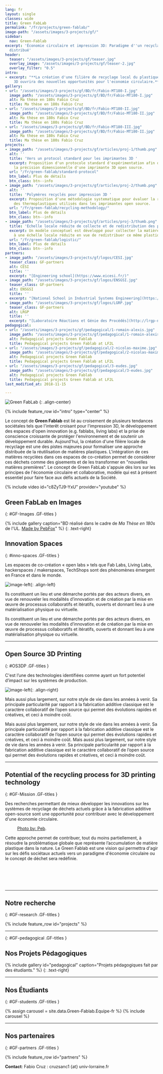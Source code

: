 ```yaml
---
lang: fr
layout: single
classes: wide
title: Green FabLab
permalink: "/fr/projects/green-fablab/"
image-path: "/assets/images/3-projects/gf/"
sidebar:
  nav: Green-Fablab
excerpt: 'Économie circulaire et impression 3D: Paradigme d''un recyclage local et
  distribué'
header:
  teaser: "/assets/images/3-projects/gf/teaser.jpg"
  overlay_image: "/assets/images/3-projects/gf/teaser-2.jpg"
  overlay_filter: "0.5"
intro:
- excerpt: "**La création d'une filière de recyclage local du plastique pour l'impression
    3D ouvrira des nouvelles opportunités pour l'economie circulaire.**"
gallery:
- url: "/assets/images/3-projects/gf/BD/fr/Fabio-MT180-I.jpg"
  image_path: "/assets/images/3-projects/gf/BD/fr/Fabio-MT180-I.jpg"
  alt: Ma thèse en 180s Fabio Cruz
  title: Ma thèse en 180s Fabio Cruz
- url: "/assets/images/3-projects/gf/BD/fr/Fabio-MT180-II.jpg"
  image_path: "/assets/images/3-projects/gf/BD/fr/Fabio-MT180-II.jpg"
  alt: Ma thèse en 180s Fabio Cruz
  title: Ma thèse en 180s Fabio Cruz
- url: "/assets/images/3-projects/gf/BD/fr/Fabio-MT180-III.jpg"
  image_path: "/assets/images/3-projects/gf/BD/fr/Fabio-MT180-II.jpg"
  alt: Ma thèse en 180s Fabio Cruz
  title: Ma thèse en 180s Fabio Cruz
projects:
- image_path: "/assets/images/3-projects/gf/articles/proj-1/thumb.png"
  alt: ''
  title: 'Vers un protocol standard pour les imprimantes 3D '
  excerpt: Proposition d'un protocole standard d'expérimentation afin de caractériser
    la précision dimensionnelle d'une imprimante 3D open source.
  url: "/fr/green-fablab/standard-protocol"
  btn_label: Plus de détails
  btn_class: btn--info
- image_path: "/assets/images/3-projects/gf/articles/proj-2/thumb.png"
  alt: ''
  title: 'Polymères recyclés pour impression 3D '
  excerpt: Proposition d'une métodologie systematique pour évaluer la recyclabilité
    des thermoplastiques utilisés dans les imprimantes open source.
  url: "/fr/green-fablab/recycling-methodology/"
  btn_label: Plus de détails
  btn_class: btn--info
- image_path: "/assets/images/3-projects/gf/articles/proj-3/thumb.png"
  title: 'Echelle locale réduite de collecte et de redistribution des plastiques recyclés '
  excerpt: Un modèle conceptuel est développé pour collecter la matière plastique
    à une échelle locale réduite en vue de redistribuer ce même plastique recyclé.
  url: "/fr/green-fablab/logistic/"
  btn_label: Plus de détails
  btn_class: btn--info
partners:
- image_path: "/assets/images/3-projects/gf/logos/CESI.jpg"
  teaser_class: GF-partners
  alt: CESI
  title: ''
  excerpt: "[Engineering school](https://www.eicesi.fr/)"
- image_path: "/assets/images/3-projects/gf/logos/ENSGSI.jpg"
  teaser_class: GF-partners
  alt: ENSGSI
  title: ''
  excerpt: "[National School in Industrial Systems Engineering](https://www.ensgsi.univ-lorraine.fr/)"
- image_path: "/assets/images/3-projects/gf/logos/LGRP.jpg"
  teaser_class: GF-partners
  alt: LRGP
  title: ''
  excerpt: "[Laboratoire Réactions et Génie des Procédés](http://lrgp-nancy.cnrs.fr/)"
pedagogical:
- url: "/assets/images/3-projects/gf/pedagogical/1-romain-alexis.jpg"
  image_path: "/assets/images/3-projects/gf/pedagogical/1-romain-alexis.jpg"
  alt: Pedagogical projects Green Fablab
  title: Pedagogical projects Green Fablab at LF2L
- url: "/assets/images/3-projects/gf/pedagogical/2-nicolas-maxime.jpg"
  image_path: "/assets/images/3-projects/gf/pedagogical/2-nicolas-maxime.jpg"
  alt: Pedagogical projects Green Fablab
  title: Pedagogical projects Green Fablab at LF2L
- url: "/assets/images/3-projects/gf/pedagogical/3-eudes.jpg"
  image_path: "/assets/images/3-projects/gf/pedagogical/3-eudes.jpg"
  alt: Pedagogical projects Green Fablab
  title: Pedagogical projects Green Fablab at LF2L
last_modified_at: 2018-11-15

---
```

![Green FabLab](%7B%7Bsite.baseurl%7Cappend:page.image-path%7Cappend:'Logo-GF.png'%7D%7D)
{: .align-center}

{% include feature_row id="intro" type="center" %}

<!-- Intro -->
Le concept de **Green Fablab** est lié au croisement de plusieurs tendances sociétales tels que l'interêt croisant pour l'impression 3D, le développement des espaces d'open innovation (e.g. fablabs, living labs) et la prise de conscience croissante de protéger l'environnement et de soutenir un développement durable. Aujourd'hui, la création d'une filière locale de recyclage est une des pistes majeures pour formaliser une approche distribuée de la réutilisation de matières plastiques. L'intégration de ces matières recyclées dans ces espaces de co-création permet de considérer ces déchets comme des gisements et de les transformer en "nouvelles matières premières". Le concept de Green FabLab s'appuie dès lors sur les principes de l'économie circulaire et collaborative, modèle qui est à présent essentiel pour faire face aux défis actuels de la Société.

{% include video id="c8ZyTJ9-YxU" provider="youtube" %}

## Green FabLab en Images

{: #GF-Images .GF-titles }

{% include gallery
caption="BD réalisé dans le cadre de _Ma Thèse en 180s_ de l'UL. [Made by PebFox](http://www.pebfox.com/blog/)" %} {: .text-right}

## Innovation Spaces

{: #inno-spaces .GF-titles }

Les espaces de co-création « open labs » tels que Fab Labs, Living Labs, hackerspaces / makerspaces, TechShops sont des phénomènes émergent en France et dans le monde.

![image-left](%7B%7Bsite.baseurl%7Cappend:page.image-path%7Cappend:'LF2L.jpg'%7D%7D){: .align-left}

Ils constituent un lieu et une démarche portés par des acteurs divers, en vue de renouveler les modalités d’innovation et de création par la mise en œuvre de processus collaboratifs et itératifs, ouverts et donnant lieu à une matérialisation physique ou virtuelle.

Ils constituent un lieu et une démarche portés par des acteurs divers, en vue de renouveler les modalités d’innovation et de création par la mise en œuvre de processus collaboratifs et itératifs, ouverts et donnant lieu à une matérialisation physique ou virtuelle.

***

## Open Source 3D Printing

{: #OS3DP .GF-titles }

C'est l’une des technologies identifiées comme ayant un fort potentiel d’impact sur les systèmes de production.

![image-left](%7B%7Bsite.baseurl%7Cappend:page.image-path%7Cappend:'3DP.jpg'%7D%7D){: .align-right}

Mais aussi plus largement, sur notre style de vie dans les années à venir. Sa principale particularité par rapport à la fabrication additive classique est le caractère collaboratif de l’open source qui permet des évolutions rapides et créatives, et ceci à moindre coût.

Mais aussi plus largement, sur notre style de vie dans les années à venir. Sa principale particularité par rapport à la fabrication additive classique est le caractère collaboratif de l’open source qui permet des évolutions rapides et créatives, et ceci à moindre coût.
Mais aussi plus largement, sur notre style de vie dans les années à venir. Sa principale particularité par rapport à la fabrication additive classique est le caractère collaboratif de l’open source qui permet des évolutions rapides et créatives, et ceci à moindre coût.

***

## Potential of the recycling process for 3D printing technology

{: #GF-Mission .GF-titles }

Des recherches permettant de mieux développer les innovations sur les systèmes de recyclage de déchets actuels grâce à la fabrication additive open-source sont une opportunité pour contribuer avec le développement d'une économie circulaire.

<figure style="width: 200px" class="align-left">
<img src="{{ site.baseurl | append:page.image-path | append:'Recycling.jpg'}}" alt="">
<figcaption>
<a href="http://www.pebfox.com/">Photo by: Peb</a>.
</figcaption>
</figure>

Cette approche permet de contribuer, tout du moins partiellement, à résoudre la problématique globale que représente l’accumulation de matière plastique dans la nature. Le Green Fablab est une vision qui permettra d'agir sur les défis sociétaux actuels vers un paradigme d'économie circulaire ou le concept de déchet sera redéfinie.

<br>
<br>
<br>
<br>

***

## Notre recherche

{: #GF-research .GF-titles }

<div id="GF-projects">
{% include feature_row id="projects" %}
</div>

***

{: #GF-pedagogical .GF-titles }

## Nos Projets Pédagogiques

{% include gallery id="pedagogical"
caption="Projets pédagogiques fait par des étudiants." %} {: .text-right}

***

## Nos Étudiants

{: #GF-students .GF-titles }

{% assign carousel = site.data.Green-Fablab.Equipe-fr %}
{% include carousel  %}

***

## Nos partenaires

{: #GF-partners .GF-titles }

<div id="GF-partners">
{% include feature_row id="partners" %}
</div>

**Contact**: Fabio Cruz : cruzsanc1 {at} univ-lorraine.fr